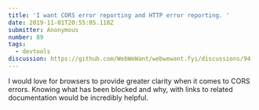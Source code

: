 ```yaml
---
title: 'I want CORS error reporting and HTTP error reporting. '
date: 2019-11-01T20:55:05.118Z
submitter: Anonymous
number: 89
tags:
  - devtools
discussion: https://github.com/WebWeWant/webwewant.fyi/discussions/94
---
```

I would love for browsers to provide greater clarity when it comes to CORS errors. Knowing what has been blocked and why, with links to related documentation would be incredibly helpful.
